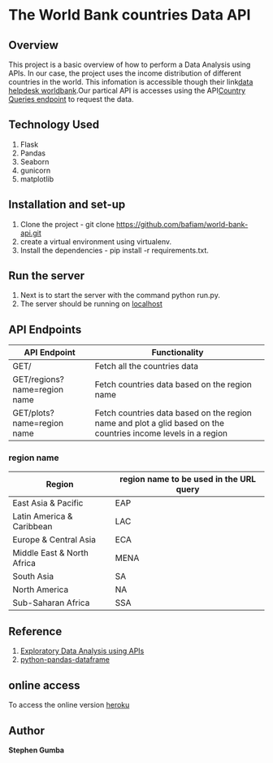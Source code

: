 # The World Bank countries Data API

## Overview

This project is a basic overview of how to perform a Data Analysis using APIs. In our case, the project uses the  income distribution of different countries in the world. This infomation is accessible though their link[data helpdesk worldbank](https://datahelpdesk.worldbank.org/knowledgebase/topics/125589-developer-information).Our partical API is accesses using the API[Country Queries endpoint](http://api.worldbank.org/v2/countries) to request the data.

## Technology Used

1. Flask
2. Pandas
3. Seaborn
4. gunicorn
5. matplotlib

## Installation and set-up

1. Clone the project - git clone <https://github.com/bafiam/world-bank-api.git>
2. create a virtual environment using virtualenv.
3. Install the dependencies - pip install -r requirements.txt.

## Run the server

1. Next is to start the server with the command python run.py.
2. The server should be running on [localhost](http://127.0.0.1:5000)

## API Endpoints

API Endpoint | Functionality
------------ | -------------
GET/| Fetch all the countries data
GET/regions?name=region name| Fetch countries data based  on the region name
GET/plots?name=region name | Fetch countries data based on the region name and plot a glid based on the countries income levels in a region

### region name

Region | region name to be used in the URL query
------------ | -------------
 East Asia & Pacific| EAP
Latin America & Caribbean|LAC
Europe & Central Asia|ECA
Middle East & North Africa|MENA
South Asia|SA
North America|NA
Sub-Saharan Africa|SSA

## Reference

1. [Exploratory Data Analysis using APIs](https://medium.com/aseladassanayake/exploratory-data-analysis-using-apis-5cee03894d52)
2. [python-pandas-dataframe](https://www.geeksforgeeks.org/python-pandas-dataframe/)

## online access

To access the online version [heroku](https://world-bank-api.herokuapp.com/)

## Author

**Stephen Gumba**
